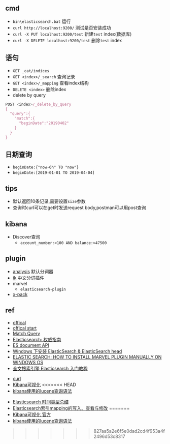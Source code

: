 
## cmd
+ `bin\elasticsearch.bat`  运行
+ `curl http://localhost:9200/` 测试是否安装成功
+ `curl -X PUT localhost:9200/test` 新建`test` index(数据库)
+ `curl -X DELETE localhost:9200/test` 删除`test` index

## 语句

+ `GET _cat/indices`
+ `GET <index>/_search` 查询记录
+ `GET <index>/_mapping` 查看index结构
+ `DELETE <index>` 删除index
+ delete by query
```js
POST <index>/_delete_by_query
{
  "query":{
    "match":{
      "beginDate":"20190402"
    }
  }
}
```

## 日期查询

+ `beginDate:{"now-6h" TO "now"}`
+ `beginDate:[2019-01-01 TO 2019-04-04]`


## tips
+ 默认返回10条记录,需要设置`size`参数
+ 查询时curl可以在get时发送request body,postman可以用post查询

## kibana

+ Discover查询
    - `account_number:<100 AND balance:>47500`

## plugin

+ [analysis](https://www.elastic.co/guide/en/elasticsearch/reference/current/analysis.html) 默认分词器
+ [ik](https://github.com/medcl/elasticsearch-analysis-ik/) 中文分词插件
+ marvel
    - `elasticsearch-plugin`
+ [x-pack](https://www.elastic.co/guide/en/x-pack/current/installing-xpack.html)

## ref
<!-- elastic search -->
+ [offical](https://www.elastic.co/cn/downloads/elasticsearch)
+ [offical start](https://www.elastic.co/start)
+ [Match Query](https://www.elastic.co/guide/en/elasticsearch/reference/5.5/query-dsl-match-query.html)
+ [Elasticsearch: 权威指南](https://www.elastic.co/guide/cn/elasticsearch/guide/current/index.html)
+ [ES document API](https://www.elastic.co/guide/en/elasticsearch/reference/current/docs.html)
+ [Windows 下安装 ElasticSearch & ElasticSearch head](https://www.jianshu.com/p/4467cfe4e651)
+ [ELASTIC SEARCH: HOW TO INSTALL MARVEL PLUGIN MANUALLY ON WINDOWS OS](https://hassantariqblog.wordpress.com/2016/09/19/elastic-search-how-to-install-marvel-plugin-manually-on-windows-os/)
+ [全文搜索引擎 Elasticsearch 入门教程](http://www.ruanyifeng.com/blog/2017/08/elasticsearch.html)
<!-- kibana -->
+ [curl](https://www.jianshu.com/p/07c4dddae43a)
+ [Kibana可视化](https://segmentfault.com/a/1190000015140923)
<<<<<<< HEAD
+ [kibana使用的lucene查询语法](https://segmentfault.com/a/1190000002972420)
<!-- issues -->
+ [Elasticsearch 时间类型总结](https://zhuanlan.zhihu.com/p/34240906)
+ [Elasticsearch索引mapping的写入、查看与修改](https://blog.csdn.net/napoay/article/details/52012249)
=======
+ [Kibana可视化 官方](https://www.elastic.co/guide/cn/kibana/current/createvis.html)
+ [kibana使用的lucene查询语法](https://segmentfault.com/a/1190000002972420)
>>>>>>> 827aa5a2e6f5e0dad2cd4f953a4f2496d53c8317
